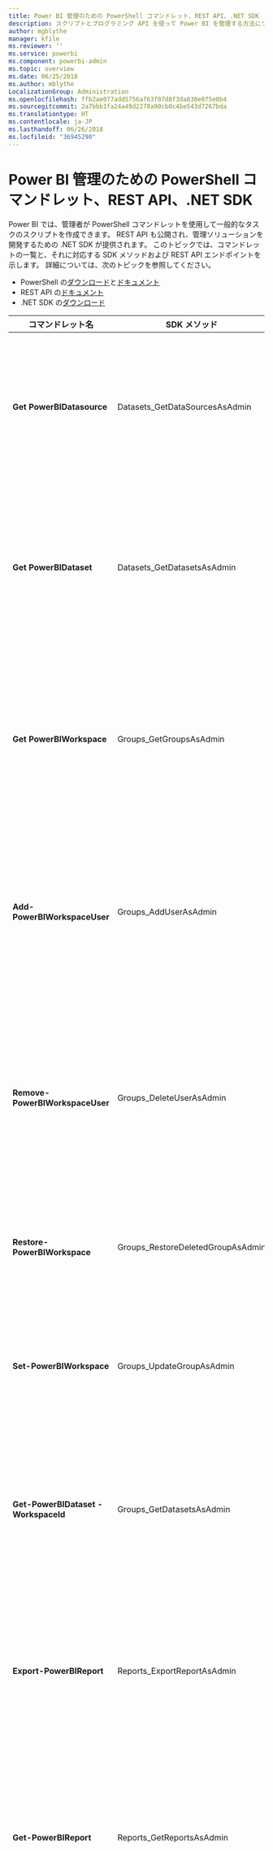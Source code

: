 ```yaml
---
title: Power BI 管理のための PowerShell コマンドレット、REST API、.NET SDK
description: スクリプトとプログラミング API を使って Power BI を管理する方法について説明します。
author: mgblythe
manager: kfile
ms.reviewer: ''
ms.service: powerbi
ms.component: powerbi-admin
ms.topic: overview
ms.date: 06/25/2018
ms.author: mblythe
LocalizationGroup: Administration
ms.openlocfilehash: ffb2ae077add5756af63f07d8f3da830e075e0b4
ms.sourcegitcommit: 2a7bbb1fa24a49d2278a90cb0c4be543d7267bda
ms.translationtype: HT
ms.contentlocale: ja-JP
ms.lasthandoff: 06/26/2018
ms.locfileid: "36945290"
---
```

# <a name="powershell-cmdlets-rest-apis-and-net-sdk-for-power-bi-administration"></a>Power BI 管理のための PowerShell コマンドレット、REST API、.NET SDK
Power BI では、管理者が PowerShell コマンドレットを使用して一般的なタスクのスクリプトを作成できます。 REST API も公開され、管理ソリューションを開発するための .NET SDK が提供されます。 このトピックでは、コマンドレットの一覧と、それに対応する SDK メソッドおよび REST API エンドポイントを示します。 詳細については、次のトピックを参照してください。

  - PowerShell の[ダウンロード](https://www.powershellgallery.com/packages/MicrosoftPowerBIMgmt/)と[ドキュメント](https://docs.microsoft.com/powershell/power-bi/overview?view=powerbi-ps)
  - REST API の[ドキュメント](https://docs.microsoft.com/rest/api/power-bi/admin)
  - .NET SDK の[ダウンロード](https://www.nuget.org/packages/Microsoft.PowerBI.Api/) 


| **コマンドレット名** | **SDK メソッド** | **REST API エンドポイント** | **説明** |
| --- | --- | --- | --- |
| **Get PowerBIDatasource** | Datasets\_GetDataSourcesAsAdmin | /v1.0/myorg/admin/datasets/{datasetkey}/datasources | 指定されたデータセットのデータ ソースを取得します。 |
| **Get PowerBIDataset** | Datasets\_GetDatasetsAsAdmin | /v1.0/myorg/admin/datasets | Power BI テナント内の、データセットの完全な一覧を取得します。 |
| **Get PowerBIWorkspace** | Groups\_GetGroupsAsAdmin | /v1.0/myorg/admin/groups | Power BI テナント内の、ワークスペースの完全な一覧を取得します。 |
| **Add-PowerBIWorkspaceUser** | Groups\_AddUserAsAdmin | /v1.0/myorg/admin/groups/{groupId}/users | 指定されたワークスペースのメンバーとしてユーザーを追加します。 |
| **Remove-PowerBIWorkspaceUser** | Groups\_DeleteUserAsAdmin | /v1.0/myorg/admin/groups/{groupId}/users/{user} | 指定されたワークスペースのメンバーシップ一覧からユーザーを削除します。 |
| **Restore-PowerBIWorkspace** | Groups\_RestoreDeletedGroupAsAdmin | /v1.0/myorg/admin/groups/{groupId}/restore | 削除されたワークスペースを復元します。 |
| **Set-PowerBIWorkspace** | Groups\_UpdateGroupAsAdmin | /v1.0/myorg/admin/groups/{groupId} | 指定されたワークスペースのプロパティを更新します。 |
| **Get-PowerBIDataset -WorkspaceId** | Groups\_GetDatasetsAsAdmin | /v1.0/myorg/admin/groups/{group\_id}/datasets | 指定されたワークスペース内のデータセットを取得します。 |
| **Export-PowerBIReport** | Reports\_ExportReportAsAdmin | 該当なし | 指定されたレポートをローカル ファイルにエクスポートします。 |
| **Get-PowerBIReport** | Reports\_GetReportsAsAdmin | /v1.0/myorg/admin/reports | Power BI テナント内の、レポートの完全な一覧を取得します。 |
| **Get-PowerBIDashboard** | Dashboards\_GetDashboardsAsAdmin | /v1.0/myorg/admin/dashboards | Power BI テナント内の、ダッシュボードの完全な一覧を取得します。 |
| **Get-PowerBIDashboard -WorkspaceId** | Groups\_GetDashboardsAsAdmin | /v1.0/myorg/admin/groups/{group\_id}/dashboards | 指定されたワークスペース内のダッシュボードを取得します。 |
| **Get-PowerBITile -DashboardId** | Dashboards\_GetTilesAsAdmin | /v1.0/myorg/admin/dashboards/{dashboard\_id}/tiles | 指定したダッシュボードのタイルを取得します。 |
| **Get-PowerBIReport -WorkspaceId** | Groups\_GetReportsAsAdmin | /v1.0/myorg/admin/groups/{group\_id}/reports | 指定されたワークスペース内のレポートを取得します。 |
| **Get-PowerBIImport** | Imports\_GetImportsAsAdmin | /v1.0/myorg/admin/imports | Power BI テナント内の、インポートの完全な一覧を取得します。 |
| **Connect-PowerBIServiceAccount** | 該当なし | 該当なし | Power BI にログインし、セッションを開始します。 |
| **Disconnect-PowerBIServiceAccount** | 該当なし | 該当なし | Power BI からログアウトし、既存のセッションを終了します。 |
| **Invoke-PowerBIRestMethod** | 該当なし | 該当なし | Power BI に任意の REST API 呼び出しを送信します。 |
| **Get-PowerBIAccessToken** | 該当なし | 該当なし | セッションの Power BI のアクセス トークンを取得します。 |
| **Resolve-PowerBIError** | 該当なし | 該当なし | 失敗したコマンドレットの呼び出しの詳細なエラー情報を取得します。 |